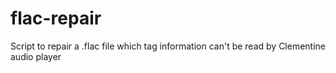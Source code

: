 # flac-repair
Script to repair a .flac file which tag information can't be read by Clementine audio player
